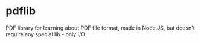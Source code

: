 # pdflib
PDF library for learning about PDF file format, made in Node.JS, but doesn't require any special lib - only I/O 
